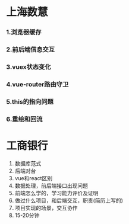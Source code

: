 # 上海数慧
### 1.浏览器缓存
### 2.前后端信息交互
### 3.vuex状态变化
### 4.vue-router路由守卫
### 5.this的指向问题
### 6.重绘和回流

# 工商银行
1. 数据库范式
2. 后端对台
3. vue和react区别
4. 数据处理，前后端接口出现问题
5. 前端怎么学的，学习能力评价及证明
6. 做过什么项目，和后端交互，职责(简历上写的)
7. 项目实现的场景，交互协作
8. 15-20分钟
